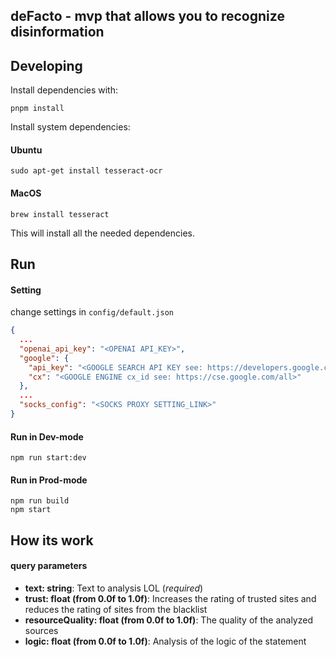 ## deFacto - mvp that allows you to recognize disinformation

Developing
-------------

Install dependencies with:
```lang=bash
pnpm install
```

Install system dependencies:

#### Ubuntu
```lang=bash
sudo apt-get install tesseract-ocr
```
#### MacOS
```lang=bash
brew install tesseract
```
This will install all the needed dependencies.

Run
-------------

#### Setting
change settings in `config/default.json`
```json
{
  ...
  "openai_api_key": "<OPENAI API_KEY>",
  "google": {
    "api_key": "<GOOGLE SEARCH API KEY see: https://developers.google.com/custom-search/v1/introduction>",
    "cx": "<GOOGLE ENGINE cx_id see: https://cse.google.com/all>"
  },
  ...
  "socks_config": "<SOCKS PROXY SETTING_LINK>"
}
```

#### Run in Dev-mode
```lang=bash
npm run start:dev
```
#### Run in Prod-mode
```lang=bash
npm run build
npm start
```

How its work
-------------

#### query parameters
* **text: string**: Text to analysis LOL (*required*)
* **trust: float (from 0.0f to 1.0f)**: Increases the rating of trusted sites and reduces the rating of sites from the blacklist
* **resourceQuality: float (from 0.0f to 1.0f)**: The quality of the analyzed sources
* **logic: float (from 0.0f to 1.0f)**: Analysis of the logic of the statement